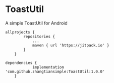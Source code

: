 # ToastUtil
A simple ToastUtil for Android


```
allprojects {
		repositories {
			...
			maven { url 'https://jitpack.io' }
		}
	}
```

```
dependencies {
	        implementation 'com.github.zhangtiansimple:ToastUtil:1.0.0'
	}
```
